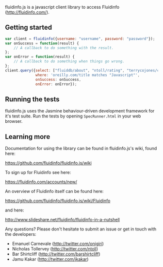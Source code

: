 fluidinfo.js is a javascript client library to access Fluidinfo
(http://fluidinfo.com/).


Getting started
---------------

```javascript
var client = fluidinfo({username: "username", password: "password"});
var onSuccess = function(result) {
    // A callback to do something with the result.
};
var onError = function(result) {
    // A callback to do something when things go wrong.
};
client.query({select: ["fluiddb/about", "ntoll/rating", "terrycojones/comment"],
              where: 'oreilly.com/title matches "Javascript"',
              onSuccess: onSuccess,
              onError: onError});
```


Running the tests
-----------------

fluidinfo.js uses the Jasmine behaviour-driven development framework
for it's test suite.  Run the tests by opening `SpecRunner.html` in
your web browser.


Learning more
-------------

Documentation for using the library can be found in fluidinfo.js's
wiki, found here:

  https://github.com/fluidinfo/fluidinfo.js/wiki

To sign up for Fluidinfo see here:

  https://fluidinfo.com/accounts/new/

An overview of Fluidinfo itself can be found here:

  https://github.com/fluidinfo/fluidinfo.js/wiki/Fluidinfo

and here:

  http://www.slideshare.net/fluidinfo/fluidinfo-in-a-nutshell

Any questions? Please don't hesitate to submit an issue or get in
touch with the developers:

- Emanuel Carnevale (http://twitter.com/onigiri)
- Nicholas Tollervey (http://twitter.com/ntoll)
- Bar Shirtcliff (http://twitter.com/barshirtcliff)
- Jamu Kakar (http://twitter.com/jkakar)
